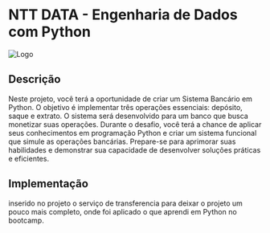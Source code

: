 
# NTT DATA - Engenharia de Dados com Python





![Logo](https://hermes.dio.me/tracks/2a3a2d2b-7de7-457c-b4df-dcd327eae9eb.png)

## Descrição

Neste projeto, você terá a oportunidade de criar um Sistema Bancário em Python. O objetivo é implementar três operações essenciais: depósito, saque e extrato. O sistema será desenvolvido para um banco que busca monetizar suas operações. Durante o desafio, você terá a chance de aplicar seus conhecimentos em programação Python e criar um sistema funcional que simule as operações bancárias. Prepare-se para aprimorar suas habilidades e demonstrar sua capacidade de desenvolver soluções práticas e eficientes.



## Implementação

inserido no projeto o serviço de transferencia para deixar o projeto um pouco mais completo, onde foi aplicado o que aprendi em Python no bootcamp.